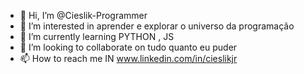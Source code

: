 - 👋 Hi, I’m @Cieslik-Programmer
- 👀 I’m interested in aprender e explorar o universo da programação
- 🌱 I’m currently learning PYTHON , JS 
- 💞️ I’m looking to collaborate on tudo quanto eu puder
- 📫 How to reach me  IN www.linkedin.com/in/cieslikjr

<!---
Cieslik-Programmer/Cieslik-Programmer is a ✨ special ✨ repository because its `README.md` (this file) appears on your GitHub profile.
You can click the Preview link to take a look at your changes.
--->
